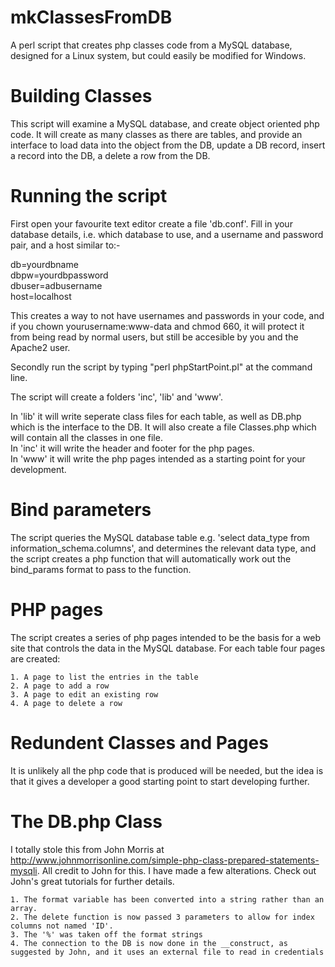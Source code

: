 # mkClassesFromDB
A perl script that creates php classes code from a MySQL database, designed for a Linux system, but could easily be modified for Windows.

# Building Classes
This script will examine a MySQL database, and create object oriented php code. It will create as many classes as there are tables, and provide an interface to load data into the object from the DB, update a DB record, insert a record into the DB, a delete a row from the DB.

# Running the script
First open your favourite text editor create a file 'db.conf'. Fill in your database details, i.e. which database to use, and a username and password pair, and a host similar to:-

db=yourdbname  
dbpw=yourdbpassword  
dbuser=adbusername  
host=localhost  

This creates a way to not have usernames and passwords in your code, and if you chown yourusername:www-data and chmod 660, it will protect it from being read by normal users, but still be accesible by you and the Apache2 user.

Secondly run the script by typing "perl phpStartPoint.pl" at the command line.

The script will create a folders 'inc', 'lib' and 'www'. 

In 'lib' it will write seperate class files for each table, as well as DB.php which is the interface to the DB. It will also create a file Classes.php which will contain all the classes in one file.  
In 'inc' it will write the header and footer for the php pages.  
In 'www' it will write the php pages intended as a starting point for your development.  

# Bind parameters
The script queries the MySQL database table e.g. 'select data_type from information_schema.columns', and determines the relevant data type, and the script creates a php function that will automatically work out the bind_params format to pass to the function.

# PHP pages
The script creates a series of php pages intended to be the basis for a web site that controls the data in the MySQL database. For each table four pages are created:

	1. A page to list the entries in the table
	2. A page to add a row
	3. A page to edit an existing row
	4. A page to delete a row

# Redundent Classes and Pages
It is unlikely all the php code that is produced will be needed, but the idea is that it gives a developer a good starting point to start developing further.

# The DB.php Class
I totally stole this from John Morris at http://www.johnmorrisonline.com/simple-php-class-prepared-statements-mysqli. All credit to John for this. I have made a few alterations. Check out John's great tutorials for further details.

	1. The format variable has been converted into a string rather than an array.
	2. The delete function is now passed 3 parameters to allow for index columns not named 'ID'.
	3. The '%' was taken off the format strings
	4. The connection to the DB is now done in the __construct, as suggested by John, and it uses an external file to read in credentials


